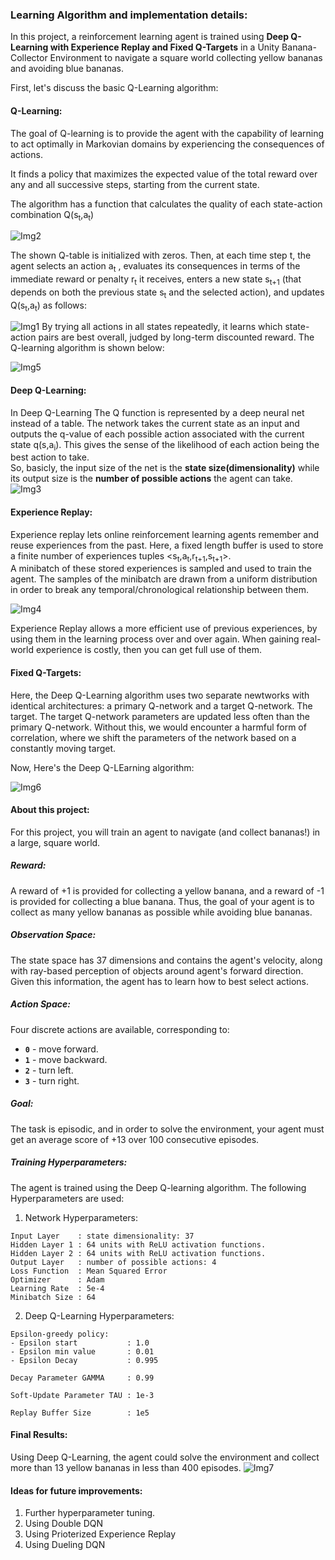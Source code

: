 ### Learning Algorithm and implementation details:

In this project, a reinforcement learning agent is trained using **Deep Q-Learning with Experience Replay and Fixed Q-Targets** in a Unity Banana-Collector Environment to navigate a square world collecting yellow bananas and avoiding blue bananas.  

First, let's discuss the basic Q-Learning algorithm:  
#### Q-Learning:
The goal of Q-learning is to provide the agent with the capability of learning to act optimally in Markovian domains by experiencing the consequences of actions.

It finds a policy that maximizes the expected value of the total reward over any and all successive steps, starting from the current state.   

The algorithm has a function that calculates the quality of each state-action combination Q(s<sub>t</sub>,a<sub>t</sub>) 

![Img2](img/img2.png)

The shown Q-table is initialized with zeros. Then, at each time step t, the agent selects an action a<sub>t</sub>
, evaluates its consequences in terms of the immediate reward or penalty r<sub>t</sub> it receives, enters a new state s<sub>t+1</sub> (that depends on both the previous state s<sub>t</sub> and the selected action), and updates Q(s<sub>t</sub>,a<sub>t</sub>) as follows:

![Img1](Assets/img1.JPG)
By trying all actions in all states repeatedly, it learns which state-action pairs are best overall, judged by long-term discounted reward.
The Q-learning algorithm is shown below:   

![Img5](img/img5.PNG)

#### Deep Q-Learning:

In Deep Q-Learning The Q function is represented by a deep neural net instead of a table.
The network takes the current state as an input and outputs the q-value of each possible action associated with the current state q(s,a<sub>i</sub>). This gives the sense of the likelihood of each action being the best action to take.    
So, basicly, the input size of the net is the **state size(dimensionality)**  while its output size is the **number of possible actions** the agent can take.
![Img3](img/img3.PNG)

#### Experience Replay:
Experience replay lets online reinforcement learning agents remember and reuse experiences from the past. Here, a fixed length buffer is used to store a finite number of experiences tuples
<s<sub>t</sub>,a<sub>t</sub>,r<sub>t+1</sub>,s<sub>t+1</sub>>.   
A minibatch of these stored experiences is sampled and used to train the agent. The samples of the minibatch are drawn from a uniform distribution in order to break any temporal/chronological relationship between them.

 ![Img4](img/img4.png)

Experience Replay allows a more efficient use of previous experiences, by using them in the learning process over and over again. When gaining real-world experience is costly, then you can get full use of them.

#### Fixed Q-Targets:
Here, the Deep Q-Learning algorithm uses two separate newtworks with identical architectures: a primary Q-network and a target Q-network.
The target. The target Q-network parameters are updated less often than the primary Q-network. Without this, we would encounter a harmful form of correlation, where we shift the parameters of the network based on a constantly moving target.

Now, Here's the Deep Q-LEarning algorithm:

![Img6](img/img6.png)

#### About this project:
For this project, you will train an agent to navigate (and collect bananas!) in a large, square world.  

##### Reward:
A reward of +1 is provided for collecting a yellow banana, and a reward of -1 is provided for collecting a blue banana.  Thus, the goal of your agent is to collect as many yellow bananas as possible while avoiding blue bananas.  

##### Observation Space:
The state space has 37 dimensions and contains the agent's velocity, along with ray-based perception of objects around agent's forward direction. Given this information, the agent has to learn how to best select actions.  
##### Action Space: 
Four discrete actions are available, corresponding to:
- **`0`** - move forward.
- **`1`** - move backward.
- **`2`** - turn left.
- **`3`** - turn right.
##### Goal:
The task is episodic, and in order to solve the environment, your agent must get an average score of +13 over 100 consecutive episodes.

##### Training Hyperparameters:
The agent is trained using the Deep Q-learning algorithm. The following Hyperparameters are used:   
1) Network Hyperparameters:   
```
Input Layer    : state dimensionality: 37   
Hidden Layer 1 : 64 units with ReLU activation functions.   
Hidden Layer 2 : 64 units with ReLU activation functions.   
Output Layer   : number of possible actions: 4   
Loss Function  : Mean Squared Error   
Optimizer      : Adam
Learning Rate  : 5e-4
Minibatch Size : 64
```  

2) Deep Q-Learning Hyperparameters:
```
Epsilon-greedy policy:
- Epsilon start           : 1.0   
- Epsilon min value       : 0.01   
- Epsilon Decay           : 0.995   

Decay Parameter GAMMA     : 0.99

Soft-Update Parameter TAU : 1e-3

Replay Buffer Size        : 1e5
```

#### Final Results:

Using Deep Q-Learning, the agent could solve the environment and collect more than 13 yellow bananas in less than 400 episodes.
![Img7](img/img7.png)
#### Ideas for future improvements:
1) Further hyperparameter tuning.
2) Using Double DQN
3) Using Prioterized Experience Replay
4) Using Dueling DQN




